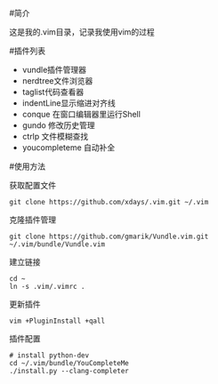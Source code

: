 #简介

这是我的.vim目录，记录我使用vim的过程

#插件列表

* vundle插件管理器
* nerdtree文件浏览器
* taglist代码查看器
* indentLine显示缩进对齐线
* conque 在窗口编辑器里运行Shell
* gundo 修改历史管理
* ctrlp 文件模糊查找
* youcompleteme 自动补全

#使用方法

获取配置文件

    git clone https://github.com/xdays/.vim.git ~/.vim

克隆插件管理

    git clone https://github.com/gmarik/Vundle.vim.git ~/.vim/bundle/Vundle.vim

建立链接

    cd ~
    ln -s .vim/.vimrc .

更新插件

    vim +PluginInstall +qall

插件配置

    # install python-dev
    cd ~/.vim/bundle/YouCompleteMe
    ./install.py --clang-completer
